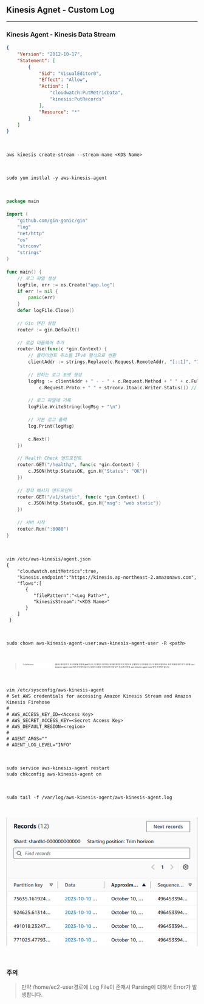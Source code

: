 ## Kinesis Agnet - Custom Log
---
### Kinesis Agent - Kinesis Data Stream
```json
{
    "Version": "2012-10-17",
    "Statement": [
        {
            "Sid": "VisualEditor0",
            "Effect": "Allow",
            "Action": [
                "cloudwatch:PutMetricData",
                "kinesis:PutRecords"
            ],
            "Resource": "*"
        }
    ]
}
```

<br>

```shell
aws kinesis create-stream --stream-name <KDS Name>
```

<br>

```shell
sudo yum instlal -y aws-kinesis-agent
```

<br>

```go
package main

import (
	"github.com/gin-gonic/gin"
	"log"
	"net/http"
	"os"
	"strconv"
	"strings"
)

func main() {
	// 로그 파일 생성
	logFile, err := os.Create("app.log")
	if err != nil {
		panic(err)
	}
	defer logFile.Close()

	// Gin 엔진 설정
	router := gin.Default()

	// 로깅 미들웨어 추가
	router.Use(func(c *gin.Context) {
		// 클라이언트 주소를 IPv4 형식으로 변환
		clientAddr := strings.Replace(c.Request.RemoteAddr, "[::1]", "127.0.0.1", -1)

		// 원하는 로그 포맷 생성
		logMsg := clientAddr + " - - " + c.Request.Method + " " + c.FullPath() + " " +
			c.Request.Proto + " " + strconv.Itoa(c.Writer.Status()) // 정수를 문자열로 변환

		// 로그 파일에 기록
		logFile.WriteString(logMsg + "\n")

		// 기본 로그 출력
		log.Print(logMsg)

		c.Next()
	})

	// Health Check 엔드포인트
	router.GET("/healthz", func(c *gin.Context) {
		c.JSON(http.StatusOK, gin.H{"Status": "OK"})
	})

	// 정적 메시지 엔드포인트
	router.GET("/v1/static", func(c *gin.Context) {
		c.JSON(http.StatusOK, gin.H{"msg": "web static"})
	})

	// 서버 시작
	router.Run(":8080")
}
```

<br>

```shell
vim /etc/aws-kinesis/agent.json
{
    "cloudwatch.emitMetrics":true,
    "kinesis.endpoint":"https://kinesis.ap-northeast-2.amazonaws.com",
    "flows":[
       {
          "filePattern":"<Log Path>*",
          "kinesisStream":"<KDS Name>"
       }
    ]
 }
```

<br>

```shell
sudo chown aws-kinesis-agent-user:aws-kinesis-agent-user -R <path>
```

<br>

> ![filePattern User](https://github.com/IlIllIlllIllll/AWS/raw/main/EC2/Kinesis%20Agent/Kinesis%20Agent%20-%20Python%20Log/img/image-1.png)

<br>

```shell
vim /etc/sysconfig/aws-kinesis-agent
# Set AWS credentials for accessing Amazon Kinesis Stream and Amazon Kinesis Firehose
#
# AWS_ACCESS_KEY_ID=<Access Key>
# AWS_SECRET_ACCESS_KEY=<Secret Access Key>
# AWS_DEFAULT_REGION=<region>
#
# AGENT_ARGS=""
# AGENT_LOG_LEVEL="INFO"
```

<br>

```shell
sudo service aws-kinesis-agent restart
sudo chkconfig aws-kinesis-agent on
```
<br>

```shell
sudo tail -f /var/log/aws-kinesis-agent/aws-kinesis-agent.log
```

<br>

![Successed Record in KDS](https://github.com/IlIllIlllIllll/AWS/raw/main/EC2/Kinesis%20Agent/Kinesis%20Agent%20-%20Python%20Log/img/image-2.png)

<br>

### 주의 
> 만약 /home/ec2-user경로에 Log File이 존재시 Parsing에 대해서 Error가 발생합니다. 